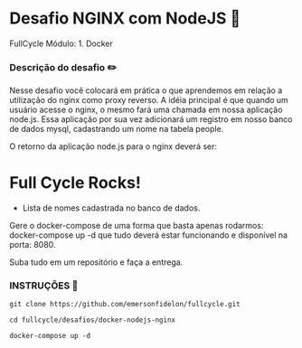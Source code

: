 # Desafio NGINX com NodeJS :game_die:
FullCycle
Módulo: 1. Docker

### Descrição do desafio :pencil2:
Nesse desafio você colocará em prática o que aprendemos em relação a utilização do nginx como proxy reverso. A idéia principal é que quando um usuário acesse o nginx, o mesmo fará uma chamada em nossa aplicação node.js. Essa aplicação por sua vez adicionará um registro em nosso banco de dados mysql, cadastrando um nome na tabela people.

O retorno da aplicação node.js para o nginx deverá ser:

<h1>Full Cycle Rocks!</h1>

- Lista de nomes cadastrada no banco de dados.

Gere o docker-compose de uma forma que basta apenas rodarmos: docker-compose up -d que tudo deverá estar funcionando e disponível na porta: 8080.

Suba tudo em um repositório e faça a entrega.

 
### INSTRUÇÕES :pushpin:
```
git clone https://github.com/emersonfidelon/fullcycle.git

cd fullcycle/desafios/docker-nodejs-nginx

docker-compose up -d
```
<br/>
<br/>
